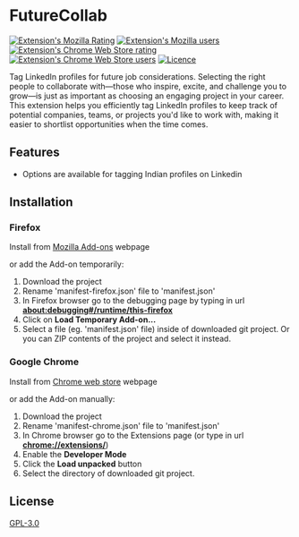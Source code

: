 # FutureCollab

[![Extension's Mozilla Rating](https://img.shields.io/amo/rating/hide-youtube-shorts?color=green&label=Mozilla%20Rating&logo=FirefoxBrowser)](https://addons.mozilla.org/en-US/firefox/addon/hide-youtube-shorts/)
[![Extension's Mozilla users](https://img.shields.io/amo/users/hide-youtube-shorts?label=Mozilla%20Users&logo=FirefoxBrowser)](https://addons.mozilla.org/en-US/firefox/addon/hide-youtube-shorts/)
[![Extension's Chrome Web Store rating](https://img.shields.io/chrome-web-store/rating/ankepacjgoajhjpenegknbefpmfffdic?label=Chrome%20Rating&logo=google%20chrome)](https://chrome.google.com/webstore/detail/hide-shorts-for-youtube/ankepacjgoajhjpenegknbefpmfffdic)
[![Extension's Chrome Web Store users](https://img.shields.io/chrome-web-store/users/ankepacjgoajhjpenegknbefpmfffdic?label=Chrome%20Users&logo=google%20chrome)](https://chrome.google.com/webstore/detail/hide-shorts-for-youtube/ankepacjgoajhjpenegknbefpmfffdic)
[![Licence](https://img.shields.io/github/license/Vulpelo/hide-youtube-shorts)](https://github.com/Risk333/FutureCollab/blob/main/LICENSE.md)

Tag LinkedIn profiles for future job considerations. Selecting the right people to collaborate with—those who inspire, excite, and challenge you to grow—is just as important as choosing an engaging project in your career. This extension helps you efficiently tag LinkedIn profiles to keep track of potential companies, teams, or projects you'd like to work with, making it easier to shortlist opportunities when the time comes.

## Features

- Options are available for tagging Indian profiles on Linkedin

## Installation

### Firefox 

Install from [Mozilla Add-ons](https://addons.mozilla.org/en-US/firefox/addon/FutureCollab/) webpage

or add the Add-on temporarily:
1. Download the project
2. Rename 'manifest-firefox.json' file to 'manifest.json'
3. In Firefox browser go to the debugging page by typing in url <b>[about:debugging#/runtime/this-firefox](about:debugging#/runtime/this-firefox)</b>
4. Click on <b>Load Temporary Add-on...</b>
5. Select a file (eg. 'manifest.json' file) inside of downloaded git project. Or you can ZIP contents of the project and select it instead.

### Google Chrome

Install from [Chrome web store](https://chrome.google.com/webstore/detail/FutureCollab/) webpage

or add the Add-on manually:
1. Download the project
2. Rename 'manifest-chrome.json' file to 'manifest.json'
3. In Chrome browser go to the Extensions page (or type in url <b>[chrome://extensions/](chrome://extensions/)</b>)
4. Enable the <b>Developer Mode</b>
5. Click the <b>Load unpacked</b> button
6. Select the directory of downloaded git project.

## License

[GPL-3.0](https://github.com/Risk333/FutureCollab/blob/main/LICENSE.md)